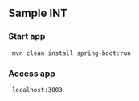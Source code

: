## Sample INT

### Start app
      
     mvn clean install spring-boot:run

### Access app

     localhost:3003